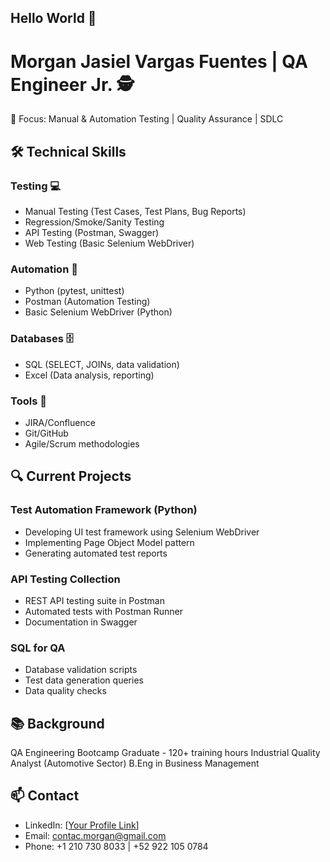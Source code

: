 ## Hello World 👋

<!--
**morgan-jasiel/Morgan-Jasiel** is a ✨ _special_ ✨ repository because its `README.md` (this file) appears on your GitHub profile. -->


# Morgan Jasiel Vargas Fuentes | QA Engineer Jr. 🕵️
📍 Focus: Manual & Automation Testing | Quality Assurance | SDLC

## 🛠 Technical Skills

### Testing 💻
- Manual Testing (Test Cases, Test Plans, Bug Reports)
- Regression/Smoke/Sanity Testing
- API Testing (Postman, Swagger)
- Web Testing (Basic Selenium WebDriver)

### Automation 🤖
- Python (pytest, unittest)
- Postman (Automation Testing)
- Basic Selenium WebDriver (Python)

### Databases 🗄️
- SQL (SELECT, JOINs, data validation)
- Excel (Data analysis, reporting)

### Tools 🎯
- JIRA/Confluence
- Git/GitHub
- Agile/Scrum methodologies

## 🔍 Current Projects

### Test Automation Framework (Python)
- Developing UI test framework using Selenium WebDriver
- Implementing Page Object Model pattern
- Generating automated test reports

### API Testing Collection
- REST API testing suite in Postman
- Automated tests with Postman Runner
- Documentation in Swagger

### SQL for QA 
- Database validation scripts
- Test data generation queries
- Data quality checks

## 📚 Background
QA Engineering Bootcamp Graduate - 120+ training hours
Industrial Quality Analyst (Automotive Sector)
B.Eng in Business Management


## 📫 Contact
- LinkedIn: [[Your Profile Link](https://www.linkedin.com/in/morgan-jasiel-vargas/
)]
- Email: contac.morgan@gmail.com
- Phone: +1 210 730 8033 | +52 922 105 0784
